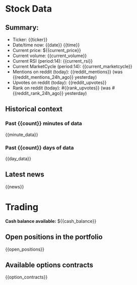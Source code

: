 
# Stock Data

## Summary:

- Ticker: {{ticker}}
- Date/time now: {{date}} {{time}}
- Current price: ${{current_price}}
- Current volume: {{current_volume}}
- Current RSI (period:14): {{current_rsi}}
- Current MarketCycle (period:14): {{current_marketcycle}}
- Mentions on reddit (today): {{reddit_mentions}} (was {{reddit_mentions_24h_ago}} yesterday)
- Upvotes on reddit (today): {{reddit_upvotes}}
- Rank on reddit (today): #{{rank_upvotes}} (was #{{reddit_rank_24h_ago}} yesterday)

## Historical context

### Past {{count}} minutes of data

{{minute_data}}

### Past {{count}} days of data

{{day_data}}


## Latest news

{{news}}


# Trading

**Cash balance available:** ${{cash_balance}}

## Open positions in the portfolio

{{open_positions}}

## Available options contracts

{{option_contracts}}
